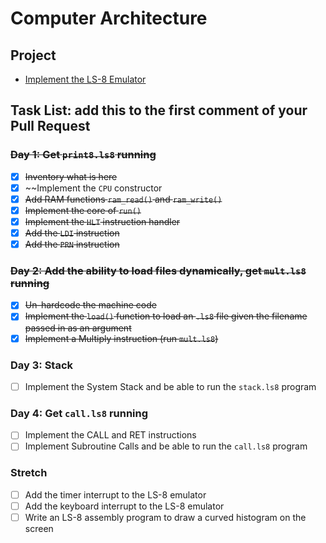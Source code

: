 # Computer Architecture

## Project

* [Implement the LS-8 Emulator](ls8/)

## Task List: add this to the first comment of your Pull Request

### ~~Day 1: Get `print8.ls8` running~~

- [x] ~~Inventory what is here~~
- [x] ~~Implement the `CPU` constructor
- [x] ~~Add RAM functions `ram_read()` and `ram_write()`~~
- [x] ~~Implement the core of `run()`~~
- [x] ~~Implement the `HLT` instruction handler~~
- [x] ~~Add the `LDI` instruction~~
- [x] ~~Add the `PRN` instruction~~

### ~~Day 2: Add the ability to load files dynamically, get `mult.ls8` running~~

- [x] ~~Un-hardcode the machine code~~
- [x] ~~Implement the `load()` function to load an `.ls8` file given the filename
      passed in as an argument~~
- [x] ~~Implement a Multiply instruction (run `mult.ls8`)~~

### Day 3: Stack

- [ ] Implement the System Stack and be able to run the `stack.ls8` program

### Day 4: Get `call.ls8` running

- [ ] Implement the CALL and RET instructions
- [ ] Implement Subroutine Calls and be able to run the `call.ls8` program

### Stretch

- [ ] Add the timer interrupt to the LS-8 emulator
- [ ] Add the keyboard interrupt to the LS-8 emulator
- [ ] Write an LS-8 assembly program to draw a curved histogram on the screen
